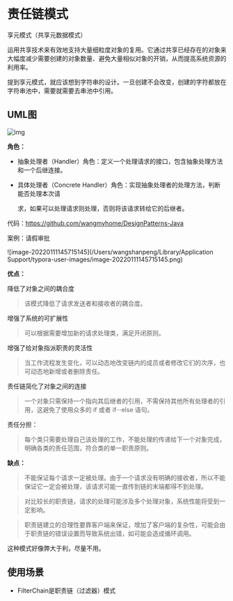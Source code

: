 # 责任链模式

享元模式（共享元数据模式）

运用共享技术来有效地支持大量细粒度对象的复用。它通过共享已经存在的对象来大幅度减少需要创建的对象数量、避免大量相似对象的开销，从而提高系统资源的利用率。



提到享元模式，就应该想到字符串的设计。一旦创建不会改变，创建的字符都放在字符串池中，需要就需要去串池中引用。



## UML图

![img](http://cdn.processon.com/5d1588f3e4b0a916e8f6da27?e=1561696004&token=trhI0BY8QfVrIGn9nENop6JAc6l5nZuxhjQ62UfM:7m9Cs8IifPd0WSfc0yG5XDGlOKo=)

**角色：**

- 抽象处理者（Handler）角色：定义一个处理请求的接口，包含抽象处理方法和一个后继连接。

- 具体处理者（Concrete Handler）角色：实现抽象处理者的处理方法，判断能否处理本次请

  求，如果可以处理请求则处理，否则将该请求转给它的后继者。



代码：https://github.com/wangmyhome/DesignPatterns-Java

案例：请假审批

![image-20220111145715145](/Users/wangshanpeng/Library/Application Support/typora-user-images/image-20220111145715145.png)







**优点：**

降低了对象之间的耦合度

> 该模式降低了请求发送者和接收者的耦合度。

增强了系统的可扩展性

> 可以根据需要增加新的请求处理类，满足开闭原则。

增强了给对象指派职责的灵活性

> 当工作流程发生变化，可以动态地改变链内的成员或者修改它们的次序，也可动态地新增或者删除责任。

责任链简化了对象之间的连接

> 一个对象只需保持一个指向其后继者的引用，不需保持其他所有处理者的引用，这避免了使用众多的 if 或者 if···else 语句。

责任分担：

> 每个类只需要处理自己该处理的工作，不能处理的传递给下一个对象完成，明确各类的责任范围，符合类的单一职责原则。

**缺点：**

> 不能保证每个请求一定被处理。由于一个请求没有明确的接收者，所以不能保证它一定会被处理，该请求可能一直传到链的末端都得不到处理。

> 对比较长的职责链，请求的处理可能涉及多个处理对象，系统性能将受到一定影响。

> 职责链建立的合理性要靠客户端来保证，增加了客户端的复杂性，可能会由于职责链的错误设置而导致系统出错，如可能会造成循环调用。



这种模式好像弊大于利，尽量不用。

## 使用场景

- FilterChain是职责链（过滤器）模式

